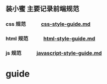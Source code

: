 
## 装小蜜 主要记录前端规范



###  css 规范　　　[css-style-guide.md](css-style-guide.md)
### html 规范　　　[html-style-guide.md](html-style-guide.md)
###   js 规范　　　[javascript-style-guide.md](javascript-style-guide.md)
# guide
